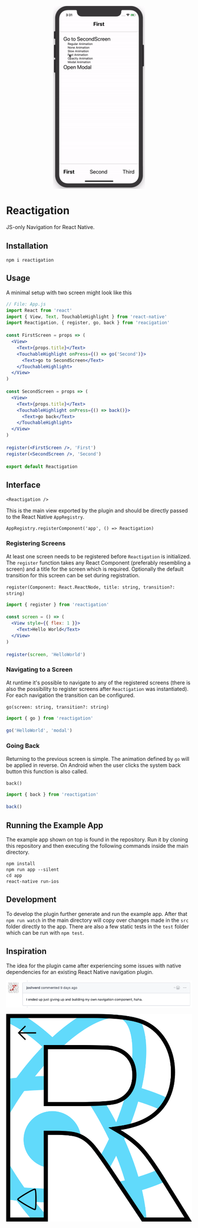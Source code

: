 <p align="center">
  <img src="https://github.com/naminho/reactigation/raw/master/video.gif" alt="Reactigation" width="250">
</p>

# Reactigation

JS-only Navigation for React Native.

## Installation

```
npm i reactigation
```

## Usage

A minimal setup with two screen might look like this

```jsx
// File: App.js
import React from 'react'
import { View, Text, TouchableHighlight } from 'react-native'
import Reactigation, { register, go, back } from 'reacigation'

const FirstScreen = props => (
  <View>
    <Text>{props.title}</Text>
    <TouchableHighlight onPress={() => go('Second')}>
      <Text>go to SecondScreen</Text>
    </TouchableHighlight>
  </View>
)

const SecondScreen = props => (
  <View>
    <Text>{props.title}</Text>
    <TouchableHighlight onPress={() => back()}>
      <Text>go back</Text>
    </TouchableHighlight>
  </View>
)

register(<FirstScreen />, 'First')
register(<SecondScreen />, 'Second')

export default Reactigation
```

## Interface

`<Reactigation />`

This is the main view exported by the plugin and should be directly passed to the React Native `AppRegistry`.

```
AppRegistry.registerComponent('app', () => Reactigation)
```

### Registering Screens

At least one screen needs to be registered before `Reactigation` is initialized. The `register` function takes any React Component (preferably resembling a screen) and a title for the screen which is required. Optionally the default transition for this screen can be set during registration.

`register(Component: React.ReactNode, title: string, transition?: string)`

```jsx
import { register } from 'reactigation'

const screen = () => (
  <View style={{ flex: 1 }}>
    <Text>Hello World</Text>
  </View>
)

register(screen, 'HelloWorld')
```

### Navigating to a Screen

At runtime it's possible to navigate to any of the registered screens (there is also the possibility to register screens after `Reactigation` was instantiated). For each navigation the transition can be configured.

`go(screen: string, transition?: string)`

```jsx
import { go } from 'reactigation'

go('HelloWorld', 'modal')
```

### Going Back

Returning to the previous screen is simple. The animation defined by `go` will be applied in reverse. On Android when the user clicks the system back button this function is also called.

`back()`

```jsx
import { back } from 'reactigation'

back()
```

## Running the Example App

The example app shown on top is found in the repository. Run it by cloning this repository and then executing the following commands inside the main directory.

```
npm install
npm run app --silent
cd app
react-native run-ios
```

## Development

To develop the plugin further generate and run the example app. After that `npm run watch` in the main directory will copy over changes made in the `src` folder directly to the app. There are also a few static tests in the `test` folder which can be run with `npm test`.

## Inspiration

The idea for the plugin came after experiencing some issues with native dependencies for an existing React Native navigation plugin.

<a href="https://github.com/kmagiera/react-native-gesture-handler/issues/494#issuecomment-471204581">
<img src="https://raw.githubusercontent.com/naminho/reactigation/master/inspiration.png" alt="Inspiration Comment">
</a>

<p align="center">
  <img src="https://raw.githubusercontent.com/naminho/reactigation/master/logo.png" alt="Reactigation">
</p>
